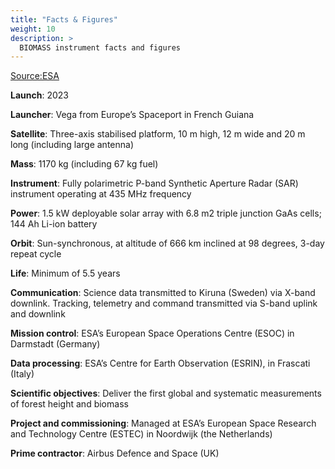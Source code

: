 ```yaml
---
title: "Facts & Figures"
weight: 10
description: >
  BIOMASS instrument facts and figures
---
```


[Source:ESA](https://earth.esa.int/eogateway/missions/biomass/description)

**Launch**: 2023

**Launcher**: Vega from Europe’s Spaceport in French Guiana

**Satellite**: Three-axis stabilised platform, 10 m high, 12 m wide and 20 m long (including large antenna)

**Mass**: 1170 kg (including 67 kg fuel)

**Instrument**: Fully polarimetric P-band Synthetic Aperture Radar (SAR) instrument operating at 435 MHz frequency

**Power**: 1.5 kW deployable solar array with 6.8 m2 triple junction GaAs cells; 144 Ah Li-ion battery

**Orbit**: Sun-synchronous, at altitude of 666 km inclined at 98 degrees, 3-day repeat cycle

**Life**: Minimum of 5.5 years

**Communication**: Science data transmitted to Kiruna (Sweden) via X-band downlink. Tracking, telemetry and command transmitted via S-band uplink and downlink

**Mission control**: ESA’s European Space Operations Centre (ESOC) in Darmstadt (Germany)

**Data processing**: ESA’s Centre for Earth Observation (ESRIN), in Frascati (Italy)

**Scientific objectives**: Deliver the first global and systematic measurements of forest height and biomass

**Project and commissioning**: Managed at ESA’s European Space Research and Technology Centre (ESTEC) in Noordwijk (the Netherlands)

**Prime contractor**: Airbus Defence and Space (UK)